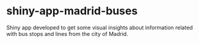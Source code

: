 # shiny-app-madrid-buses
Shiny app developed to get some visual insights about information related with bus stops and lines from the city of Madrid.
